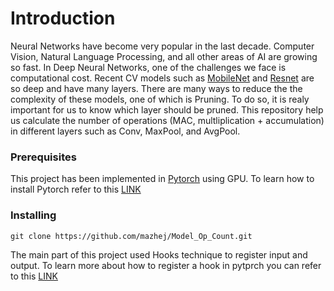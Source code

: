 # Introduction
Neural Networks have become very popular in the last decade. Computer Vision, Natural Language Processing, and all other areas of AI are growing so fast.
In Deep Neural Networks, one of the challenges we face is computational cost. Recent CV models such as [MobileNet](https://pytorch.org/hub/pytorch_vision_mobilenet_v2/) and [Resnet](https://pytorch.org/hub/pytorch_vision_resnet/) are so deep and have many layers.
There are many ways to reduce the the complexity of these models, one of which is Pruning. To do so, it is realy important for us to know which layer should be pruned.
This repository help us calculate the number of operations (MAC, multliplication + accumulation) in different layers such as Conv, MaxPool, and AvgPool.

### Prerequisites
This project has been implemented in [Pytorch](https://pytorch.org/) using GPU. To learn how to install Pytorch refer to this [LINK](https://pytorch.org/get-started/locally/)

### Installing 
```
git clone https://github.com/mazhej/Model_Op_Count.git
```
The main part of this project used Hooks technique to register input and output. To learn more about how to register a hook in pytprch you can refer to this [LINK](https://pytorch.org/tutorials/beginner/former_torchies/nnft_tutorial.html?highlight=hooks)

